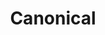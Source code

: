 ---
blog: https://blog.canonical.com/
facebook: https://facebook.com/pages/Canonical/125818784107695
googleplus: https://plus.google.com/116469902245452284818
logohandle: canonical
sort: canonical
title: Canonical
twitter: https://x.com/Canonical
website: https://www.canonical.com/
wikipedia: https://en.wikipedia.org/wiki/Canonical_(company)
---